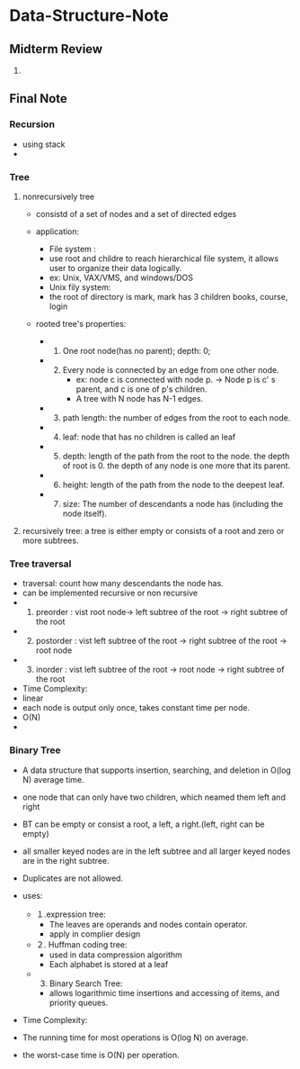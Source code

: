 # Data-Structure-Note

## Midterm Review

1. 

## Final Note

### Recursion
* using stack
* 

### Tree
1. nonrecursively tree
   * consistd of a set of nodes and a set of directed edges
   * application: 
     * File system : 
     * use root and childre to reach hierarchical file system, it allows user to organize their data logically.
     * ex: Unix, VAX/VMS, and windows/DOS
     * Unix fily system:
     * the root of directory is mark, mark has 3 children books, course, login
   * rooted tree's properties:
   
     * 1. One root node(has no parent); depth: 0;
     * 2. Every node is connected by an edge from one other node. 
          * ex: node c is connected with node p. -> Node p is c' s parent, and c is one of p's children.
          * A tree with N node has N-1 edges.
     * 3. path length: the number of edges from the root to each node. 
     * 4. leaf: node that has no children is called an leaf
     * 5. depth: length of the path from the root to the node. the depth of root is 0. the depth of any node is one more that its parent.
      * 6. height: length of the path from the node to the deepest leaf.
      * 7. size: The number of descendants a node has (including the node itself).
        
2. recursively tree: a tree is either empty or consists of a root and
zero or more subtrees. 

### Tree traversal
* traversal: count how many descendants the node has.
* can be implemented recursive or non recursive
* 1. preorder : vist root node-> left subtree of the root -> right subtree of the root
* 2. postorder : vist left subtree of the root -> right subtree of the root -> root node
* 3. inorder : vist left subtree of the root -> root node -> right subtree of the root 
* Time Complexity: 
* linear
* each node is output only once, takes constant time per node.
* O(N)
* 

### Binary Tree


* A data structure that supports insertion, searching, and deletion in O(log N) average time. 
* one node that can only have two children, which neamed them left and right
* BT can be empty or consist a root, a left, a right.(left, right can be empty)
* all smaller keyed nodes are in the left subtree and all larger keyed nodes are in the right subtree. 
* Duplicates are not allowed.



* uses:  
  * １.expression tree:　
    * The leaves are operands and nodes contain operator. 
    * apply in complier design
  * ２. Huffman coding tree:
    * used in data compression algorithm
    * Each alphabet is stored at a leaf
  * 3. Binary Search Tree: 
    * allows logarithmic time insertions and accessing of items, and priority queues.  

* Time Complexity: 
* The running time for most operations is O(log N) on average. 
* the worst-case time is O(N) per operation.



